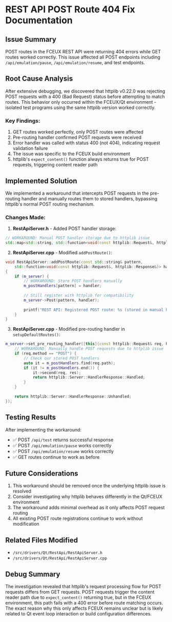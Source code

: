 # REST API POST Route 404 Fix Documentation

## Issue Summary
POST routes in the FCEUX REST API were returning 404 errors while GET routes worked correctly. This issue affected all POST endpoints including `/api/emulation/pause`, `/api/emulation/resume`, and test endpoints.

## Root Cause Analysis
After extensive debugging, we discovered that httplib v0.22.0 was rejecting POST requests with a 400 (Bad Request) status before attempting to match routes. This behavior only occurred within the FCEUX/Qt environment - isolated test programs using the same httplib version worked correctly.

### Key Findings:
1. GET routes worked perfectly, only POST routes were affected
2. Pre-routing handler confirmed POST requests were received
3. Error handler was called with status 400 (not 404), indicating request validation failure
4. The issue was specific to the FCEUX build environment
5. httplib's `expect_content()` function always returns true for POST requests, triggering content reader path

## Implemented Solution
We implemented a workaround that intercepts POST requests in the pre-routing handler and manually routes them to stored handlers, bypassing httplib's normal POST routing mechanism.

### Changes Made:

1. **RestApiServer.h** - Added POST handler storage:
```cpp
// WORKAROUND: Manual POST handler storage due to httplib issue
std::map<std::string, std::function<void(const httplib::Request&, httplib::Response&)>> m_postHandlers;
```

2. **RestApiServer.cpp** - Modified `addPostRoute()`:
```cpp
void RestApiServer::addPostRoute(const std::string& pattern,
    std::function<void(const httplib::Request&, httplib::Response&)> handler)
{
    if (m_server) {
        // WORKAROUND: Store POST handlers manually
        m_postHandlers[pattern] = handler;
        
        // Still register with httplib for compatibility
        m_server->Post(pattern, handler);
        
        printf("REST API: Registered POST route: %s (stored in manual handler map)\n", pattern.c_str());
    }
}
```

3. **RestApiServer.cpp** - Modified pre-routing handler in `setupDefaultRoutes()`:
```cpp
m_server->set_pre_routing_handler([this](const httplib::Request& req, httplib::Response& res) {
    // WORKAROUND: Manually handle POST requests due to httplib issue
    if (req.method == "POST") {
        // Check our stored POST handlers
        auto it = m_postHandlers.find(req.path);
        if (it != m_postHandlers.end()) {
            it->second(req, res);
            return httplib::Server::HandlerResponse::Handled;
        }
    }
    
    return httplib::Server::HandlerResponse::Unhandled;
});
```

## Testing Results
After implementing the workaround:
- ✅ POST `/api/test` returns successful response
- ✅ POST `/api/emulation/pause` works correctly
- ✅ POST `/api/emulation/resume` works correctly
- ✅ GET routes continue to work as before

## Future Considerations
1. This workaround should be removed once the underlying httplib issue is resolved
2. Consider investigating why httplib behaves differently in the Qt/FCEUX environment
3. The workaround adds minimal overhead as it only affects POST request routing
4. All existing POST route registrations continue to work without modification

## Related Files Modified
- `/src/drivers/Qt/RestApi/RestApiServer.h`
- `/src/drivers/Qt/RestApi/RestApiServer.cpp`

## Debug Summary
The investigation revealed that httplib's request processing flow for POST requests differs from GET requests. POST requests trigger the content reader path due to `expect_content()` returning true, but in the FCEUX environment, this path fails with a 400 error before route matching occurs. The exact reason why this only affects FCEUX remains unclear but is likely related to Qt event loop interaction or build configuration differences.